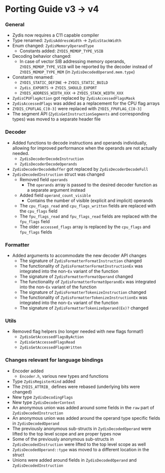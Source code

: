 # Porting Guide v3 -> v4

### General

- Zydis now requires a C11 capable compiler
- Type renamed: `ZydisAddressWidth` -> `ZydisStackWidth`
- Enum changed: `ZydisMemoryOperandType`
  - Constants added: `ZYDIS_MEMOP_TYPE_VSIB`
- Decoding behavior changed:
  - In case of vector SIB addressing memory operands, `ZYDIS_MEMOP_TYPE_VSIB` will be reported by the decoder instead
    of `ZYDIS_MEMOP_TYPE_MEM` (in `ZydisDecodedOperand.mem.type`)
- Constants renamed:
  - `ZYDIS_STATIC_DEFINE` -> `ZYDIS_STATIC_BUILD`
  - `Zydis_EXPORTS` -> `ZYDIS_SHOULD_EXPORT`
  - `ZYDIS_ADDRESS_WIDTH_XXX` -> `ZYDIS_STACK_WIDTH_XXX`
- `ZydisCPUFlagAction` got replaced by `ZydisAccessedFlagsMask`
- `ZydisAccessedFlags` was added as a replacement for the CPU flag arrays
- `ZYDIS_CPUFLAG_C[0-3]` were replaced with `ZYDIS_FPUFLAG_C[0-3]`
- The segment API (`ZydisGetInstructionSegments` and corresponding types) was moved to a separate
  header file

### Decoder

- Added functions to decode instructions and operands individually, allowing for improved performance when the operands
  are not actually needed.
  - `ZydisDecoderDecodeInstruction`
  - `ZydisDecoderDecodeOperands`
- `ZydisDecoderDecodeBuffer` got replaced by `ZydisDecoderDecodeFull`
- `ZydisDecodedInstruction` struct was changed
  - Removed field `operands`
     - The `operands` array is passed to the desired decoder function as a separate argument instead
  - Added field `operand_count_visible`
     - Contains the number of visible (explicit and implicit) operands
  - The `cpu_flags_read` and `cpu_flags_written` fields are replaced with the `cpu_flags` field
  - The `fpu_flags_read` and `fpu_flags_read` fields are replaced with the `fpu_flags` field
  - The older `accessed_flags` array is replaced by the `cpu_flags` and `fpu_flags` fields

### Formatter

- Added arguments to accommodate the new decoder API changes
  - The signature of `ZydisFormatterFormatInstruction` changed
  - The functionality of `ZydisFormatterFormatInstructionEx` was integrated into the non-`Ex`
    variant of the function
  - The signature of `ZydisFormatterFormatOperand` changed
  - The functionality of `ZydisFormatterFormatOperandEx` was integrated into the non-`Ex`
    variant of the function
  - The signature of `ZydisFormatterTokenizeInstruction` changed
  - The functionality of `ZydisFormatterTokenizeInstructionEx` was integrated into the non-`Ex`
    variant of the function
  - The signature of `ZydisFormatterTokenizeOperand(Ex)?` changed

### Utils

- Removed flag helpers (no longer needed with new flags format!)
  - `ZydisGetAccessedFlagsByAction`
  - `ZydisGetAccessedFlagsRead`
  - `ZydisGetAccessedFlagsWritten`

### Changes relevant for language bindings

- Encoder added
  - `Encoder.h`, various new types and functions
- Type `ZydisRegisterKind` added
- The `ZYDIS_ATTRIB_` defines were rebased (underlying bits were changed)
- New type `ZydisDecodingFlags`
- New type `ZydisDecoderContext`
- An anonymous union was added around some fields in the `raw` part of `ZydisDecodedInstruction`
- An anonymous union was added around the operand type specific fields in `ZydisDecodedOperand`
- The previously anonymous sub-structs in `ZydisDecodedOperand` were lifted to 
  the top level scope and are proper types now
- Some of the previously anonymous sub-structs in `ZydisDecodedInstruction` were lifted to the top level scope as well
- `ZydisDecodedOperand::type` was moved to a different location in the struct
- Unions were added around fields in `ZydisDecodedOperand` and `ZydisDecodedInstruction`
